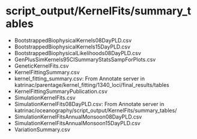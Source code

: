 # script_output/KernelFits/summary_tables

* BootstrappedBiophysicalKernels08DayPLD.csv
* BootstrappedBiophysicalKernels15DayPLD.csv
* BootstrappedBiophysicalLikelihoods08DayPLD.csv
* GenPlusSimKernels95CISummaryStatsSampForPlots.csv
* GeneticKernelFits.csv
* KernelFittingSummary.csv
* kernel_fitting_summary.csv: From Annotate server in katrinac/parentage/kernel_fitting/1340_loci/final_results/tables
* KernelFittingSummaryPublication.csv
* SimulationKernelFits.csv
* SimulationKernelFits08DayPLD.csv: From Annotate server in katrinac/oceanography/script_output/KernelFits/summary_tables/
* SimulationKernelFitsAnnualMonsoon08DayPLD.csv
* SimulationKernelFitsAnnualMonsoon15DayPLD.csv
* VariationSummary.csv
